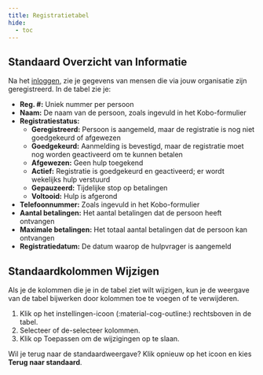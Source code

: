 ```yaml
---
title: Registratietabel
hide:
  - toc
---
```


## Standaard Overzicht van Informatie

Na het [inloggen](../log-in-2fa), zie je gegevens van mensen die via jouw organisatie zijn geregistreerd. In de tabel zie je:

- **Reg. #:** Uniek nummer per persoon
- **Naam:** De naam van de persoon, zoals ingevuld in het Kobo-formulier
- **Registratiestatus:**
    - **Geregistreerd:** Persoon is aangemeld, maar de registratie is nog niet goedgekeurd of afgewezen
    - **Goedgekeurd:** Aanmelding is bevestigd, maar de registratie moet nog worden geactiveerd om te kunnen betalen
    - **Afgewezen:** Geen hulp toegekend
    - **Actief:** Registratie is goedgekeurd en geactiveerd; er wordt wekelijks hulp verstuurd
    - **Gepauzeerd:** Tijdelijke stop op betalingen
    - **Voltooid:** Hulp is afgerond
- **Telefoonnummer:** Zoals ingevuld in het Kobo-formulier
- **Aantal betalingen:** Het aantal betalingen dat de persoon heeft ontvangen
- **Maximale betalingen:** Het totaal aantal betalingen dat de persoon kan ontvangen
- **Registratiedatum:** De datum waarop de hulpvrager is aangemeld


## Standaardkolommen Wijzigen

Als je de kolommen die je in de tabel ziet wilt wijzigen, kun je de weergave van de tabel bijwerken door kolommen toe te voegen of te verwijderen.

1. Klik op het instellingen-icoon (:material-cog-outline:) rechtsboven in de tabel.
2. Selecteer of de-selecteer kolommen.
3. Klik op Toepassen om de wijzigingen op te slaan.

Wil je terug naar de standaardweergave? Klik opnieuw op het icoon en kies **Terug naar standaard**.

